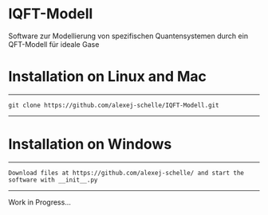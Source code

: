 # IQFT-Modell
Software zur Modellierung von spezifischen Quantensystemen durch ein QFT-Modell für ideale Gase

# Installation on Linux and Mac
*********************************************************************************************************************
    git clone https://github.com/alexej-schelle/IQFT-Modell.git
*********************************************************************************************************************

# Installation on Windows
*********************************************************************************************************************
    Download files at https://github.com/alexej-schelle/ and start the software with __init__.py
*********************************************************************************************************************


Work in Progress...
